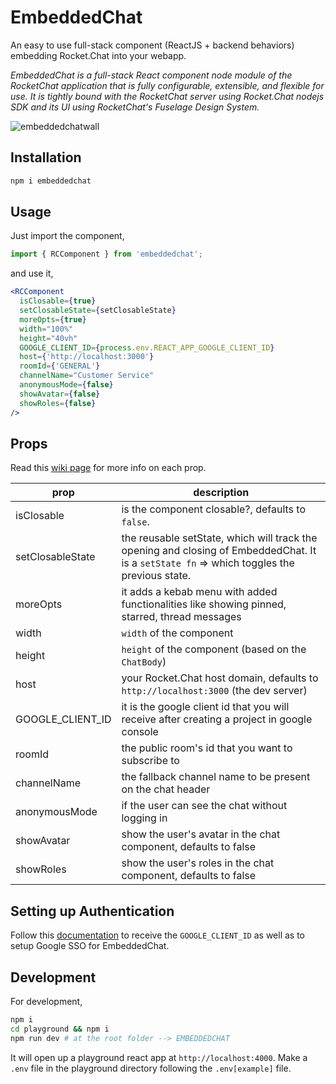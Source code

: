 # EmbeddedChat

An easy to use full-stack component (ReactJS + backend behaviors) embedding Rocket.Chat into your webapp.

_EmbeddedChat is a full-stack React component node module of the RocketChat application that is fully configurable, extensible, and flexible for use. It is tightly bound with the RocketChat server using Rocket.Chat nodejs SDK and its UI using RocketChat's Fuselage Design System._

![embeddedchatwall](https://user-images.githubusercontent.com/73601258/178119162-ecabb9b7-e3ae-4c70-8ab2-f6c02856f4c6.png)

## Installation

```bash
npm i embeddedchat
```

## Usage

Just import the component,

```javascript
import { RCComponent } from 'embeddedchat';
```

and use it,

```jsx
<RCComponent
  isClosable={true}
  setClosableState={setClosableState}
  moreOpts={true}
  width="100%"
  height="40vh"
  GOOGLE_CLIENT_ID={process.env.REACT_APP_GOOGLE_CLIENT_ID}
  host={'http://localhost:3000'}
  roomId={'GENERAL'}
  channelName="Customer Service"
  anonymousMode={false}
  showAvatar={false}
  showRoles={false}
/>
```

## Props

Read this [wiki page](https://github.com/RocketChat/EmbeddedChat/wiki/Roots-of-EmbeddedChat) for more info on each prop.

| prop             | description                                                                                                                                 |
| ---------------- | ------------------------------------------------------------------------------------------------------------------------------------------- |
| isClosable       | is the component closable?, defaults to `false`.                                                                                            |
| setClosableState | the reusable setState, which will track the opening and closing of EmbeddedChat. It is a `setState fn` => which toggles the previous state. |
| moreOpts         | it adds a kebab menu with added functionalities like showing pinned, starred, thread messages                                               |
| width            | `width` of the component                                                                                                                    |
| height           | `height` of the component (based on the `ChatBody`)                                                                                         |
| host             | your Rocket.Chat host domain, defaults to `http://localhost:3000` (the dev server)                                                          |
| GOOGLE_CLIENT_ID | it is the google client id that you will receive after creating a project in google console                                                 |
| roomId           | the public room's id that you want to subscribe to                                                                                          |
| channelName      | the fallback channel name to be present on the chat header                                                                                  |
| anonymousMode    | if the user can see the chat without logging in                                                                                             |
| showAvatar       | show the user's avatar in the chat component, defaults to false                                                                             |
| showRoles        | show the user's roles in the chat component, defaults to false                                                                              |

## Setting up Authentication

Follow this [documentation](https://docs.rocket.chat/guides/administration/admin-panel/settings/oauth/google-oauth-setup) to receive the `GOOGLE_CLIENT_ID` as well as to setup Google SSO for EmbeddedChat.

## Development

For development,

```bash
npm i
cd playground && npm i
npm run dev # at the root folder --> EMBEDDEDCHAT

```

It will open up a playground react app at `http://localhost:4000`.
Make a `.env` file in the playground directory following the `.env[example]` file.
